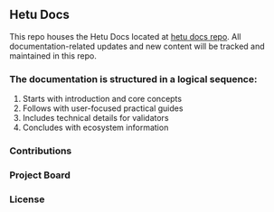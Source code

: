 ## Hetu Docs
This repo houses the Hetu Docs located at [hetu docs repo](https://github.com/hetu-project/hetu-docs). All documentation-related updates and new content will be tracked and maintained in this repo.

### The documentation is structured in a logical sequence:
1. Starts with introduction and core concepts
2. Follows with user-focused practical guides
3. Includes technical details for validators
4. Concludes with ecosystem information



### Contributions


### Project Board


### License